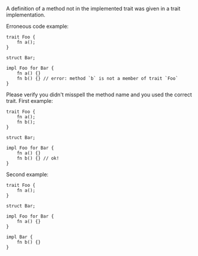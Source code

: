 A definition of a method not in the implemented trait was given in a trait
implementation.

Erroneous code example:

```compile_fail,E0407
trait Foo {
    fn a();
}

struct Bar;

impl Foo for Bar {
    fn a() {}
    fn b() {} // error: method `b` is not a member of trait `Foo`
}
```

Please verify you didn't misspell the method name and you used the correct
trait. First example:

```
trait Foo {
    fn a();
    fn b();
}

struct Bar;

impl Foo for Bar {
    fn a() {}
    fn b() {} // ok!
}
```

Second example:

```
trait Foo {
    fn a();
}

struct Bar;

impl Foo for Bar {
    fn a() {}
}

impl Bar {
    fn b() {}
}
```
